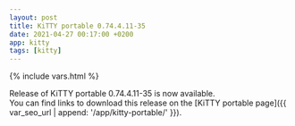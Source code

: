 ```yaml
---
layout: post
title: KiTTY portable 0.74.4.11-35
date: 2021-04-27 00:17:00 +0200
app: kitty
tags: [kitty]
---
```

{% include vars.html %}

Release of KiTTY portable 0.74.4.11-35 is now available.<br />
You can find links to download this release on the [KiTTY portable page]({{ var_seo_url | append: '/app/kitty-portable/' }}).
